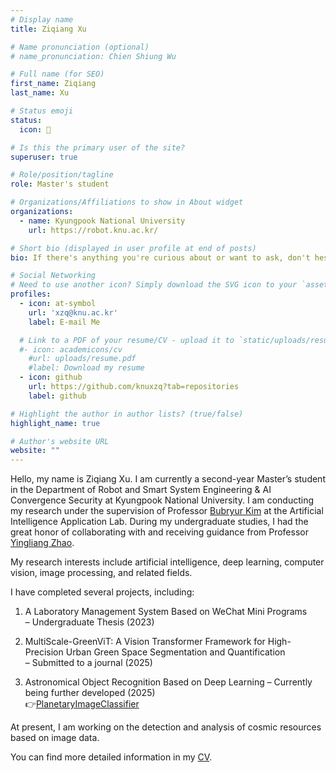 ```yaml
---
# Display name
title: Ziqiang Xu

# Name pronunciation (optional)
# name_pronunciation: Chien Shiung Wu

# Full name (for SEO)
first_name: Ziqiang
last_name: Xu

# Status emoji
status:
  icon: 🌼

# Is this the primary user of the site?
superuser: true

# Role/position/tagline
role: Master's student

# Organizations/Affiliations to show in About widget
organizations:
  - name: Kyungpook National University
    url: https://robot.knu.ac.kr/

# Short bio (displayed in user profile at end of posts)
bio: If there's anything you're curious about or want to ask, don't hesitate to reach out! 😊

# Social Networking
# Need to use another icon? Simply download the SVG icon to your `assets/media/icons/` folder.
profiles:
  - icon: at-symbol
    url: 'xzq@knu.ac.kr'
    label: E-mail Me

  # Link to a PDF of your resume/CV - upload it to `static/uploads/resume.pdf`
  #- icon: academicons/cv
    #url: uploads/resume.pdf
    #label: Download my resume
  - icon: github
    url: https://github.com/knuxzq?tab=repositories
    label: github

# Highlight the author in author lists? (true/false)
highlight_name: true

# Author's website URL
website: ""
---
```

Hello, my name is Ziqiang Xu. I am currently a second-year Master’s student in the Department of Robot and Smart System Engineering & AI Convergence Security at Kyungpook National University. I am conducting my research under the supervision of Professor [Bubryur Kim](https://home.knu.ac.kr/HOME/aerospace/sub.htm?nav_code=aer1694405502) at the Artificial Intelligence Application Lab. During my undergraduate studies, I had the great honor of collaborating with and receiving guidance from Professor [Yingliang Zhao](https://5y.nuc.edu.cn/info/1695/12878.htm).

My research interests include artificial intelligence, deep learning, computer vision, image processing, and related fields.

I have completed several projects, including:

1. A Laboratory Management System Based on WeChat Mini Programs  
   – Undergraduate Thesis (2023)

2. MultiScale-GreenViT: A Vision Transformer Framework for High-Precision Urban Green Space Segmentation and Quantification  
   – Submitted to a journal (2025) 

3. Astronomical Object Recognition Based on Deep Learning
   – Currently being further developed (2025)  
   👉[PlanetaryImageClassifier](https://github.com/knuxzq/PlanetaryImageClassifier)

At present, I am working on the detection and analysis of cosmic resources based on image data.

You can find more detailed information in my [CV](/uploads/resume.pdf).

